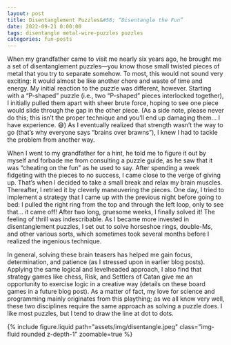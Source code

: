 ```yaml
---
layout: post
title: Disentanglement Puzzles&#58; “Disentangle the Fun”
date: 2022-09-21 0:00:00
tags: disentangle metal-wire-puzzles puzzles
categories: fun-posts
---
```


When my grandfather came to visit me nearly six years ago, he brought me a set of disentanglement puzzles—you know those small twisted pieces of metal that you try to separate somehow. To most, this would not sound very exciting: it would almost be like another chore and waste of time and energy. My initial reaction to the puzzle was different, however. Starting with a “P-shaped” puzzle (i.e., two “P-shaped” pieces interlocked together), I initially pulled them apart with sheer brute force, hoping to see one piece would slide through the gap in the other piece. (As a side note, please never do this; this isn’t the proper technique and you’ll end up damaging them… I have experience. 😅) As I eventually realized that strength wasn’t the way to go (that’s why everyone says “brains over brawns”), I knew I had to tackle the problem from another way.

When I went to my grandfather for a hint, he told me to figure it out by myself and forbade me from consulting a puzzle guide, as he saw that it was “cheating on the fun” as he used to say. After spending a week fidgeting with the pieces to no success, I came close to the verge of giving up. That’s when I decided to take a small break and relax my brain muscles. Thereafter, I retried it by cleverly maneuvering the pieces. One day, I tried to implement a strategy that I came up with the previous night before going to bed: I pulled the right ring from the top and through the left loop, only to see that… it came off! After two long, gruesome weeks, I finally solved it! The feeling of thrill was indescribable. As I became more invested in disentanglement puzzles, I set out to solve horseshoe rings, double-Ms, and other various sorts, which sometimes took several months before I realized the ingenious technique.

In general, solving these brain teasers has helped me gain focus, determination, and patience (as I stressed upon in earlier blog posts). Applying the same logical and levelheaded approach, I also find that strategy games like chess, Risk, and Settlers of Catan give me an opportunity to exercise logic in a creative way (details on these board games in a future blog post). As a matter of fact, my love for science and programming mainly originates from this plaything; as we all know very well, these two disciplines require the same approach as solving a puzzle does. I like most puzzles, but I tend to draw the line at dot to dots.

<div class="row mt-3">
    <div class="col-sm mt-3 mt-md-0">
        {% include figure.liquid path="assets/img/disentangle.jpeg" class="img-fluid rounded z-depth-1" zoomable=true %}
    </div>
</div>
